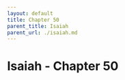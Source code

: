 ```yaml
---
layout: default
title: Chapter 50
parent_title: Isaiah
parent_url: ./isaiah.md
---
```


# Isaiah - Chapter 50

